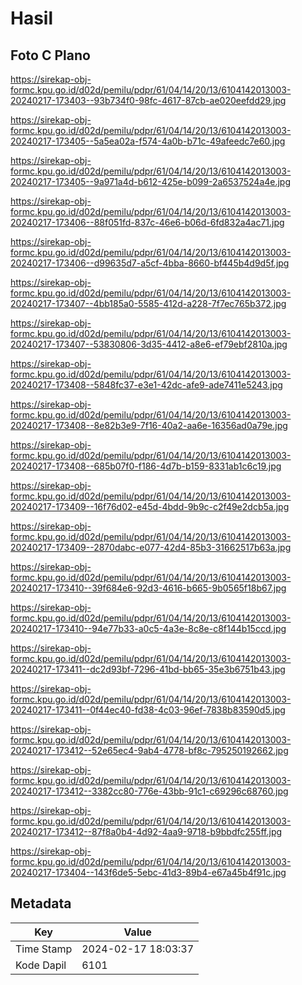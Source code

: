 # Hasil

## Foto C Plano

https://sirekap-obj-formc.kpu.go.id/d02d/pemilu/pdpr/61/04/14/20/13/6104142013003-20240217-173403--93b734f0-98fc-4617-87cb-ae020eefdd29.jpg

https://sirekap-obj-formc.kpu.go.id/d02d/pemilu/pdpr/61/04/14/20/13/6104142013003-20240217-173405--5a5ea02a-f574-4a0b-b71c-49afeedc7e60.jpg

https://sirekap-obj-formc.kpu.go.id/d02d/pemilu/pdpr/61/04/14/20/13/6104142013003-20240217-173405--9a971a4d-b612-425e-b099-2a6537524a4e.jpg

https://sirekap-obj-formc.kpu.go.id/d02d/pemilu/pdpr/61/04/14/20/13/6104142013003-20240217-173406--88f051fd-837c-46e6-b06d-6fd832a4ac71.jpg

https://sirekap-obj-formc.kpu.go.id/d02d/pemilu/pdpr/61/04/14/20/13/6104142013003-20240217-173406--d99635d7-a5cf-4bba-8660-bf445b4d9d5f.jpg

https://sirekap-obj-formc.kpu.go.id/d02d/pemilu/pdpr/61/04/14/20/13/6104142013003-20240217-173407--4bb185a0-5585-412d-a228-7f7ec765b372.jpg

https://sirekap-obj-formc.kpu.go.id/d02d/pemilu/pdpr/61/04/14/20/13/6104142013003-20240217-173407--53830806-3d35-4412-a8e6-ef79ebf2810a.jpg

https://sirekap-obj-formc.kpu.go.id/d02d/pemilu/pdpr/61/04/14/20/13/6104142013003-20240217-173408--5848fc37-e3e1-42dc-afe9-ade7411e5243.jpg

https://sirekap-obj-formc.kpu.go.id/d02d/pemilu/pdpr/61/04/14/20/13/6104142013003-20240217-173408--8e82b3e9-7f16-40a2-aa6e-16356ad0a79e.jpg

https://sirekap-obj-formc.kpu.go.id/d02d/pemilu/pdpr/61/04/14/20/13/6104142013003-20240217-173408--685b07f0-f186-4d7b-b159-8331ab1c6c19.jpg

https://sirekap-obj-formc.kpu.go.id/d02d/pemilu/pdpr/61/04/14/20/13/6104142013003-20240217-173409--16f76d02-e45d-4bdd-9b9c-c2f49e2dcb5a.jpg

https://sirekap-obj-formc.kpu.go.id/d02d/pemilu/pdpr/61/04/14/20/13/6104142013003-20240217-173409--2870dabc-e077-42d4-85b3-31662517b63a.jpg

https://sirekap-obj-formc.kpu.go.id/d02d/pemilu/pdpr/61/04/14/20/13/6104142013003-20240217-173410--39f684e6-92d3-4616-b665-9b0565f18b67.jpg

https://sirekap-obj-formc.kpu.go.id/d02d/pemilu/pdpr/61/04/14/20/13/6104142013003-20240217-173410--94e77b33-a0c5-4a3e-8c8e-c8f144b15ccd.jpg

https://sirekap-obj-formc.kpu.go.id/d02d/pemilu/pdpr/61/04/14/20/13/6104142013003-20240217-173411--dc2d93bf-7296-41bd-bb65-35e3b6751b43.jpg

https://sirekap-obj-formc.kpu.go.id/d02d/pemilu/pdpr/61/04/14/20/13/6104142013003-20240217-173411--0f44ec40-fd38-4c03-96ef-7838b83590d5.jpg

https://sirekap-obj-formc.kpu.go.id/d02d/pemilu/pdpr/61/04/14/20/13/6104142013003-20240217-173412--52e65ec4-9ab4-4778-bf8c-795250192662.jpg

https://sirekap-obj-formc.kpu.go.id/d02d/pemilu/pdpr/61/04/14/20/13/6104142013003-20240217-173412--3382cc80-776e-43bb-91c1-c69296c68760.jpg

https://sirekap-obj-formc.kpu.go.id/d02d/pemilu/pdpr/61/04/14/20/13/6104142013003-20240217-173412--87f8a0b4-4d92-4aa9-9718-b9bbdfc255ff.jpg

https://sirekap-obj-formc.kpu.go.id/d02d/pemilu/pdpr/61/04/14/20/13/6104142013003-20240217-173404--143f6de5-5ebc-41d3-89b4-e67a45b4f91c.jpg


## Metadata

| Key        | Value               |
| ---------- | ------------------- |
| Time Stamp | 2024-02-17 18:03:37 |
| Kode Dapil | 6101                |



